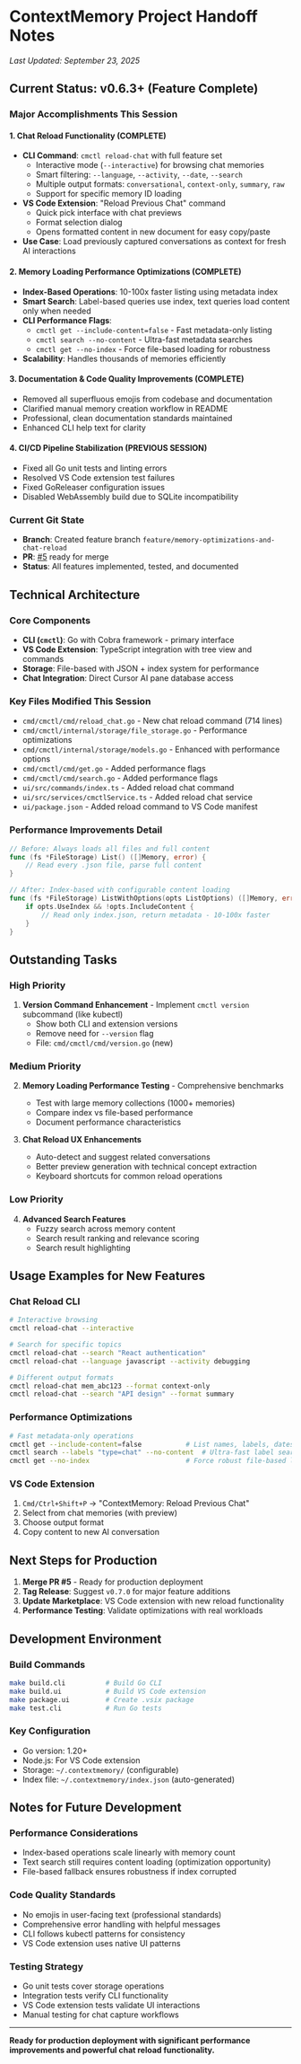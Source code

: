 # ContextMemory Project Handoff Notes

*Last Updated: September 23, 2025*

## Current Status: v0.6.3+ (Feature Complete)

### Major Accomplishments This Session

#### 1. Chat Reload Functionality (COMPLETE)
- **CLI Command**: `cmctl reload-chat` with full feature set
  - Interactive mode (`--interactive`) for browsing chat memories
  - Smart filtering: `--language`, `--activity`, `--date`, `--search`
  - Multiple output formats: `conversational`, `context-only`, `summary`, `raw`
  - Support for specific memory ID loading
- **VS Code Extension**: "Reload Previous Chat" command
  - Quick pick interface with chat previews
  - Format selection dialog
  - Opens formatted content in new document for easy copy/paste
- **Use Case**: Load previously captured conversations as context for fresh AI interactions

#### 2. Memory Loading Performance Optimizations (COMPLETE)  
- **Index-Based Operations**: 10-100x faster listing using metadata index
- **Smart Search**: Label-based queries use index, text queries load content only when needed
- **CLI Performance Flags**:
  - `cmctl get --include-content=false` - Fast metadata-only listing
  - `cmctl search --no-content` - Ultra-fast metadata searches  
  - `cmctl get --no-index` - Force file-based loading for robustness
- **Scalability**: Handles thousands of memories efficiently

#### 3. Documentation & Code Quality Improvements (COMPLETE)
- Removed all superfluous emojis from codebase and documentation
- Clarified manual memory creation workflow in README
- Professional, clean documentation standards maintained
- Enhanced CLI help text for clarity

#### 4. CI/CD Pipeline Stabilization (PREVIOUS SESSION)
- Fixed all Go unit tests and linting errors
- Resolved VS Code extension test failures 
- Fixed GoReleaser configuration issues
- Disabled WebAssembly build due to SQLite incompatibility

### Current Git State
- **Branch**: Created feature branch `feature/memory-optimizations-and-chat-reload`
- **PR**: [#5](https://github.com/cloudygreybeard/contextmemory/pull/5) ready for merge
- **Status**: All features implemented, tested, and documented

## Technical Architecture

### Core Components
- **CLI (`cmctl`)**: Go with Cobra framework - primary interface
- **VS Code Extension**: TypeScript integration with tree view and commands
- **Storage**: File-based with JSON + index system for performance
- **Chat Integration**: Direct Cursor AI pane database access

### Key Files Modified This Session
- `cmd/cmctl/cmd/reload_chat.go` - New chat reload command (714 lines)
- `cmd/cmctl/internal/storage/file_storage.go` - Performance optimizations
- `cmd/cmctl/internal/storage/models.go` - Enhanced with performance options
- `cmd/cmctl/cmd/get.go` - Added performance flags
- `cmd/cmctl/cmd/search.go` - Added performance flags  
- `ui/src/commands/index.ts` - Added reload chat command
- `ui/src/services/cmctlService.ts` - Added reload chat service
- `ui/package.json` - Added reload command to VS Code manifest

### Performance Improvements Detail
```go
// Before: Always loads all files and full content
func (fs *FileStorage) List() ([]Memory, error) {
    // Read every .json file, parse full content
}

// After: Index-based with configurable content loading
func (fs *FileStorage) ListWithOptions(opts ListOptions) ([]Memory, error) {
    if opts.UseIndex && !opts.IncludeContent {
        // Read only index.json, return metadata - 10-100x faster
    }
}
```

## Outstanding Tasks

### High Priority
1. **Version Command Enhancement** - Implement `cmctl version` subcommand (like kubectl)
   - Show both CLI and extension versions
   - Remove need for `--version` flag
   - File: `cmd/cmctl/cmd/version.go` (new)

### Medium Priority  
2. **Memory Loading Performance Testing** - Comprehensive benchmarks
   - Test with large memory collections (1000+ memories)
   - Compare index vs file-based performance
   - Document performance characteristics

3. **Chat Reload UX Enhancements**
   - Auto-detect and suggest related conversations
   - Better preview generation with technical concept extraction
   - Keyboard shortcuts for common reload operations

### Low Priority
4. **Advanced Search Features**
   - Fuzzy search across memory content
   - Search result ranking and relevance scoring
   - Search result highlighting

## Usage Examples for New Features

### Chat Reload CLI
```bash
# Interactive browsing
cmctl reload-chat --interactive

# Search for specific topics
cmctl reload-chat --search "React authentication" 
cmctl reload-chat --language javascript --activity debugging

# Different output formats  
cmctl reload-chat mem_abc123 --format context-only
cmctl reload-chat --search "API design" --format summary
```

### Performance Optimizations
```bash
# Fast metadata-only operations
cmctl get --include-content=false           # List names, labels, dates only
cmctl search --labels "type=chat" --no-content  # Ultra-fast label search
cmctl get --no-index                        # Force robust file-based loading
```

### VS Code Extension
1. `Cmd/Ctrl+Shift+P` → "ContextMemory: Reload Previous Chat"
2. Select from chat memories (with preview)
3. Choose output format
4. Copy content to new AI conversation

## Next Steps for Production

1. **Merge PR #5** - Ready for production deployment
2. **Tag Release**: Suggest `v0.7.0` for major feature additions
3. **Update Marketplace**: VS Code extension with new reload functionality
4. **Performance Testing**: Validate optimizations with real workloads

## Development Environment

### Build Commands
```bash
make build.cli          # Build Go CLI
make build.ui           # Build VS Code extension  
make package.ui         # Create .vsix package
make test.cli           # Run Go tests
```

### Key Configuration
- Go version: 1.20+
- Node.js: For VS Code extension
- Storage: `~/.contextmemory/` (configurable)
- Index file: `~/.contextmemory/index.json` (auto-generated)

## Notes for Future Development

### Performance Considerations
- Index-based operations scale linearly with memory count
- Text search still requires content loading (optimization opportunity)
- File-based fallback ensures robustness if index corrupted

### Code Quality Standards
- No emojis in user-facing text (professional standards)
- Comprehensive error handling with helpful messages
- CLI follows kubectl patterns for consistency
- VS Code extension uses native UI patterns

### Testing Strategy
- Go unit tests cover storage operations
- Integration tests verify CLI functionality
- VS Code extension tests validate UI interactions
- Manual testing for chat capture workflows

---

**Ready for production deployment with significant performance improvements and powerful chat reload functionality.**